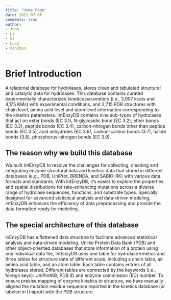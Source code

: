 ```yaml
---
title: "Home Page"
date: 2021-07-06
comments: true
author: 
- John
- Li
- Xi
- Lucy
- Xinchun
---
```


# Brief Introduction 

A relational database for hydrolases, stores clean and tabulated structural and catalytic data for hydrolases. This database contains curated experimentally characterized kinetics parameters (i.e., 3,907 kcats and 4,175 KMs) with experimental conditions, and 2,715 PDB structures with chain level, amino acid level and atom level information corresponding to the kinetics parameters. IntEnzyDB contains nine sub-types of hydrolases that act on ester bonds (EC 3.1), N-glycosidic bond (EC 3.2), ether bonds (EC 3.3), peptide bonds (EC 3.4), carbon-nitrogen bonds other than peptide bonds (EC 3.5), acid anhydrides (EC 3.6), carbon-carbon bonds (3.7), halide bonds (3.8), phosphorus-nitrogen bonds (EC 3.9).

## The reason why we build this database

We built IntEnzyDB to resolve the challenges for collecting, cleaning and integrating enzyme structural data and kinetics data that stored in different databases (e.g., PDB, UniProt, BRENDA, and SABIO-RK) with various data formats and standards. With IntEnzyDB, it’s easier to explore the properties and spatial distributions for rate-enhancing mutations across a diverse range of hydrolase sequences, functions, and substrate types. Specially designed for advanced statistical analysis and data-driven modeling, IntEnzyDB enhances the efficiency of data preprocessing and provide the data formatted ready for modeling.

## The special architecture of this database

InEnzyDB has a flattened data structure to facilitate advanced statistical analysis and data-driven modeling. Unlike Protein Data Bank (PDB) and other object-oriented databases that store information of a protein using one individual data file, IntEnzyDB uses one table for hydrolase kinetics and three tables for structure data of different scale, including a chain table, an amino acid table, and an atom table. Each table contains entries of all hydrolases stored. Different tables are connected by the keywords (i.e., foreign keys): UniProtKB, PDB ID and enzyme commission (EC) number. To ensure precise mapping of enzyme kinetics to structure, we have manually aligned the mutation residue sequence reported in the kinetics database (or labeled in Uniprot) with the PDB structure.



